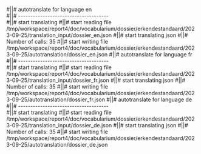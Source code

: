 #||# autotranslate for language en  
#||# -------------------------------------  
#||# start translating
#||# start reading file /tmp/workspace/report4/doc/vocabularium/dossier/erkendestandaard/2023-09-25/translation_input/dossier_en.json
#||# start translating json
#||# Number of calls: 35
#||# start writing file /tmp/workspace/report4/doc/vocabularium/dossier/erkendestandaard/2023-09-25/autotranslation/dossier_en.json
#||# autotranslate for language fr  
#||# -------------------------------------  
#||# start translating
#||# start reading file /tmp/workspace/report4/doc/vocabularium/dossier/erkendestandaard/2023-09-25/translation_input/dossier_fr.json
#||# start translating json
#||# Number of calls: 35
#||# start writing file /tmp/workspace/report4/doc/vocabularium/dossier/erkendestandaard/2023-09-25/autotranslation/dossier_fr.json
#||# autotranslate for language de  
#||# -------------------------------------  
#||# start translating
#||# start reading file /tmp/workspace/report4/doc/vocabularium/dossier/erkendestandaard/2023-09-25/translation_input/dossier_de.json
#||# start translating json
#||# Number of calls: 35
#||# start writing file /tmp/workspace/report4/doc/vocabularium/dossier/erkendestandaard/2023-09-25/autotranslation/dossier_de.json
